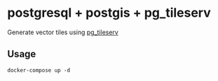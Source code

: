 # postgresql + postgis + pg_tileserv

Generate vector tiles using [pg_tileserv](https://access.crunchydata.com/documentation/pg_tileserv/1.0.8/)

## Usage

`docker-compose up -d`
